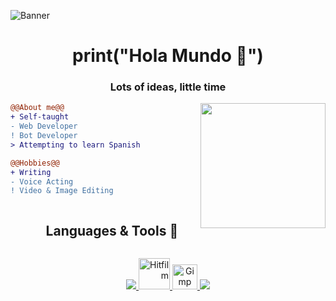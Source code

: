 
![Banner](imgs/syn-zee-banner3.png)

<h1 align="center">print("Hola Mundo 👋")</h1>
<h3 align="center">Lots of ideas, little time</h3>






<img align="right" height="200" src="imgs/opori_snail4trans.png"/>

<!--Intro start-->
```diff
@@About me@@
+ Self-taught 
- Web Developer
! Bot Developer
> Attempting to learn Spanish

@@Hobbies@@
+ Writing
- Voice Acting
! Video & Image Editing


```
<!--Intro end-->







<!--h1 without bottom border-->
<div id="user-content-toc">
  <ul align="center">
    <summary><h2 style="display: inline-block">Languages & Tools 📂</h2></summary>
  </ul>
  
 

</div>

<!--tech stack icons-->
<span align="center">
<p align="center">
  <a href="https://skillicons.dev">
    <img src="https://skillicons.dev/icons?i=py,js,html,css&perline=14" />
<a align="right" href="https://fxhome.com/product/hitfilm" target="_blank" rel="noreferrer"> <img src="https://fxhome.com/wp-content/uploads/2022/03/hitFilm.svg" alt="Hitfilm" width="50" height="50"/>
<a href="https://www.gimp.org/" target="_blank" rel="noreferrer"> <img src="https://www.gimp.org/images/wilber32.png" alt="Gimp" width="40" height="40"/> <img src="https://skillicons.dev/icons?i=figma,blender&perline=14" />

  </a>
</p>
</span>
